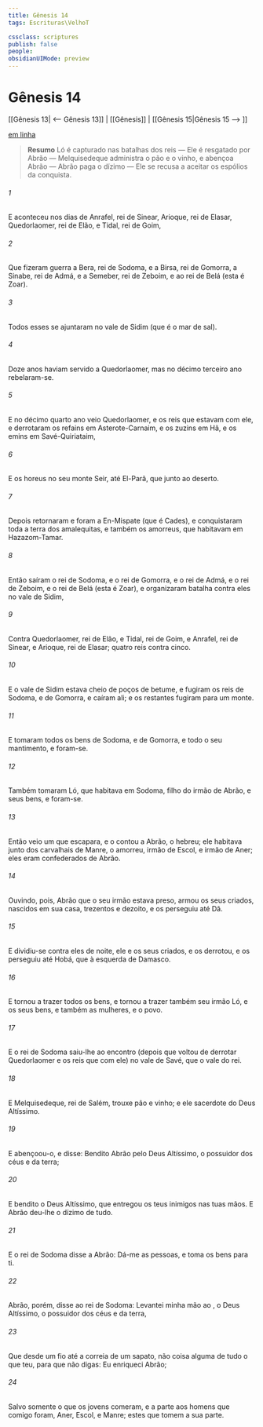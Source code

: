 ```yaml
---
title: Gênesis 14
tags: Escrituras\VelhoT

cssclass: scriptures
publish: false
people:
obsidianUIMode: preview
---
```


# Gênesis 14
[[Gênesis 13| <-- Gênesis 13]] | [[Gênesis]] | [[Gênesis 15|Gênesis 15 --> ]]

[em linha](https://churchofjesuschrist.org/study/scriptures/ot/gen/14?lang=por)

> __Resumo__
Ló é capturado nas batalhas dos reis — Ele é resgatado por Abrão — Melquisedeque administra o pão e o vinho, e abençoa Abrão — Abrão paga o dízimo — Ele se recusa a aceitar os espólios da conquista.

###### 1 
E aconteceu nos dias de Anrafel, rei de Sinear, Arioque, rei de Elasar, Quedorlaomer, rei de Elão, e Tidal, rei de Goim,

###### 2 
Que  fizeram guerra a Bera, rei de Sodoma, e a Birsa, rei de Gomorra, a Sinabe, rei de Admá, e a Semeber, rei de Zeboim, e ao rei de Belá (esta é Zoar).

###### 3 
Todos esses se ajuntaram no vale de Sidim (que é o mar de sal).

###### 4 
Doze anos haviam servido a Quedorlaomer, mas no décimo terceiro ano rebelaram-se.

###### 5 
E no décimo quarto ano veio Quedorlaomer, e os reis que estavam com ele, e derrotaram os refains em Asterote-Carnaim, e os zuzins em Hã, e os emins em Savé-Quiriataim,

###### 6 
E os horeus no seu monte Seir, até El-Parã, que  junto ao deserto.

###### 7 
Depois retornaram e foram a En-Mispate (que é Cades), e conquistaram toda a terra dos amalequitas, e também os amorreus, que habitavam em Hazazom-Tamar.

###### 8 
Então saíram o rei de Sodoma, e o rei de Gomorra, e o rei de Admá, e o rei de Zeboim, e o rei de Belá (esta é Zoar), e organizaram batalha contra eles no vale de Sidim,

###### 9 
Contra Quedorlaomer, rei de Elão, e Tidal, rei de Goim, e Anrafel, rei de Sinear, e Arioque, rei de Elasar; quatro reis contra cinco.

###### 10 
E o vale de Sidim estava cheio de poços de betume, e fugiram os reis de Sodoma, e de Gomorra, e caíram ali; e os restantes fugiram para um monte.

###### 11 
E tomaram todos os bens de Sodoma, e de Gomorra, e todo o seu mantimento, e foram-se.

###### 12 
Também tomaram Ló, que habitava em Sodoma, filho do irmão de Abrão, e seus bens, e foram-se.

###### 13 
Então veio um que escapara, e o contou a Abrão, o hebreu; ele habitava junto dos carvalhais de Manre, o amorreu, irmão de Escol, e irmão de Aner; eles eram confederados de Abrão.

###### 14 
Ouvindo, pois, Abrão que o seu irmão estava preso, armou os seus criados, nascidos em sua casa, trezentos e dezoito, e os perseguiu até Dã.

###### 15 
E dividiu-se contra eles de noite, ele e os seus criados, e os derrotou, e os perseguiu até Hobá, que  à esquerda de Damasco.

###### 16 
E tornou a trazer todos os bens, e tornou a trazer também seu irmão Ló, e os seus bens, e também as mulheres, e o povo.

###### 17 
E o rei de Sodoma saiu-lhe ao encontro (depois que voltou de derrotar Quedorlaomer e os reis que  com ele) no vale de Savé, que  o vale do rei.

###### 18 
E Melquisedeque, rei de Salém, trouxe pão e vinho; e  ele sacerdote do Deus Altíssimo.

###### 19 
E abençoou-o, e disse: Bendito  Abrão pelo Deus Altíssimo, o possuidor dos céus e da terra;

###### 20 
E bendito  o Deus Altíssimo, que entregou os teus inimigos nas tuas mãos. E Abrão deu-lhe o dízimo de tudo.

###### 21 
E o rei de Sodoma disse a Abrão: Dá-me as pessoas, e toma os bens para ti.

###### 22 
Abrão, porém, disse ao rei de Sodoma: Levantei minha mão  ao , o Deus Altíssimo, o possuidor dos céus e da terra,

###### 23 
Que desde um fio até a correia de um sapato, não  coisa alguma de tudo o que  teu, para que não digas: Eu enriqueci Abrão;

###### 24 
Salvo  somente o que os jovens comeram, e a parte  aos homens que comigo foram, Aner, Escol, e Manre; estes que tomem a sua parte.

